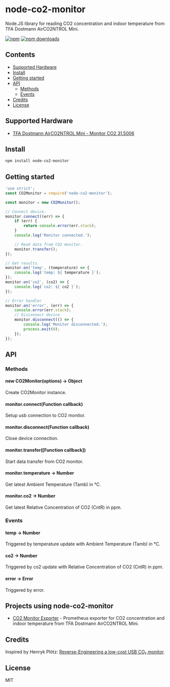 # node-co2-monitor

Node.JS library for reading CO2 concentration and indoor temperature from TFA Dostmann AirCO2NTROL Mini.

[![npm](https://img.shields.io/npm/v/node-co2-monitor.svg)](https://www.npmjs.com/package/node-co2-monitor)
[![npm downloads](https://img.shields.io/npm/dm/node-co2-monitor.svg)](https://www.npmjs.com/package/node-co2-monitor)

## Contents

* [Supported Hardware](#supported-hardware)
* [Install](#install)
* [Getting started](#getting-started)
* [API](#api)
    * [Methods](#methods)
    * [Events](#events)
* [Credits](#credits)
* [License](#license)


## Supported Hardware

* [TFA Dostmann AirCO2NTROL Mini - Monitor CO2 31.5006](https://www.amazon.de/dp/B00TH3OW4Q)


## Install

```bash
npm install node-co2-monitor
```


## Getting started

```javascript
'use strict';
const CO2Monitor = require('node-co2-monitor');

const monitor = new CO2Monitor();

// Connect device.
monitor.connect((err) => {
    if (err) {
        return console.error(err.stack);
    }
    console.log('Monitor connected.');

    // Read data from CO2 monitor.
    monitor.transfer();
});

// Get results.
monitor.on('temp', (temperature) => {
    console.log(`temp: ${ temperature }`);
});
monitor.on('co2', (co2) => {
    console.log(`co2: ${ co2 }`);
});

// Error handler
monitor.on('error', (err) => {
    console.error(err.stack);
    // Disconnect device
    monitor.disconnect(() => {
        console.log('Monitor disconnected.');
        process.exit(0);
    });
});
```


## API
### Methods
#### new CO2Monitor(options) -> Object
Create CO2Monitor instance.

#### monitor.connect(Function callback)
Setup usb connection to CO2 monitor.

#### monitor.disconnect(Function callback)
Close device connection.

#### monitor.transfer([Function callback])
Start data transfer from CO2 monitor.

#### monitor.temperature -> Number
Get latest Ambient Temperature (Tamb) in ℃.

#### monitor.co2 -> Number
Get latest Relative Concentration of CO2 (CntR) in ppm.


### Events

#### temp -> Number
Triggered by temperature update with Ambient Temperature (Tamb) in ℃.

#### co2 -> Number
Triggered by co2 update with Relative Concentration of CO2 (CntR) in ppm.

#### error -> Error
Triggered by error.


## Projects using node-co2-monitor

* [CO2 Monitor Exporter](https://github.com/huhamhire/co2-monitor-exporter) - Prometheus exporter for CO2 concentration and indoor temperature from TFA Dostmann AirCO2NTROL Mini.


## Credits

Inspired by Henryk Plötz:
[Reverse-Engineering a low-cost USB CO₂ monitor](https://hackaday.io/project/5301-reverse-engineering-a-low-cost-usb-co-monitor/log/17909-all-your-base-are-belong-to-us).


## License

MIT
